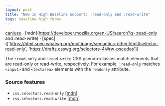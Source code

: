 ```yaml
---
layout: post
title: "New in High Baseline Support: :read-only and :read-write"
tags: baseline-high forms
---
```


[caniuse](https://caniuse.com/?search=read-write-pseudos) · [mdn](https://developer.mozilla.org/en-US/search?q=:read-only and :read-write) · [spec](['https://html.spec.whatwg.org/multipage/semantics-other.html#selector-read-only', 'https://drafts.csswg.org/selectors-4/#rw-pseudos'])

The `:read-only` and `:read-write` CSS pseudo-classes match elements that are read-only or read-write, respectively. For example, `:read-only` matches `<input>` and `<textarea>` elements with the `readonly` attribute.

### Source features

- ``css.selectors.read-only`` [[mdn]](https://developer.mozilla.org/en-US/search?q=css.selectors.read-only)
- ``css.selectors.read-write`` [[mdn]](https://developer.mozilla.org/en-US/search?q=css.selectors.read-write)
